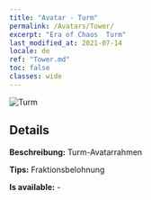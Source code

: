 ```yaml
---
title: "Avatar - Turm"
permalink: /Avatars/Tower/
excerpt: "Era of Chaos  Turm"
last_modified_at: 2021-07-14
locale: de
ref: "Tower.md"
toc: false
classes: wide
---
```

 ![Turm](/images/a/avatarFrame_5.png)

## Details

 **Beschreibung:** Turm-Avatarrahmen 

 **Tips:** Fraktionsbelohnung 

 **Is available:**  - 

